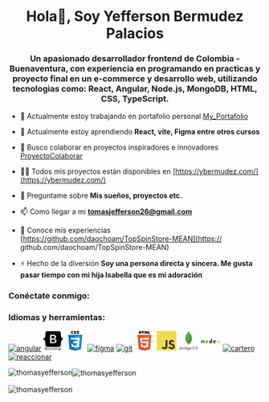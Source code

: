 <h1 align="center">Hola👋, Soy Yefferson Bermudez Palacios</h1>
<h3 align="center">Un apasionado desarrollador frontend de Colombia - Buenaventura, con experiencia en programando en practicas y proyecto final en un e-commerce y desarrollo web, utilizando tecnologias como: React, Angular, Node.js, MongoDB, HTML, CSS, TypeScript.</h3>

- 🔭 Actualmente estoy trabajando en portafolio personal [My_Portafolio](https://github.com/ThomasYefferson/My_Portafolio)

- 🌱 Actualmente estoy aprendiendo **React, vite, Figma entre otros cursos**

- 👯 Busco colaborar en proyectos inspiradores e innovadores [ProyectoColaborar](https://github.com/ThomasYefferson/ProyectoColaborar)

- 👨‍💻 Todos mis proyectos están disponibles en [https://ybermudez.com/](https://ybermudez.com/)

- 💬 Preguntame sobre **Mis sueños, proyectos etc.**

- 📫 Como llegar a mi **tomasjefferson26@gmail.com**

- 📄 Conoce mis experiencias [https://github.com/daochoam/TopSpinStore-MEAN](https:// github.com/daochoam/TopSpinStore-MEAN)

- ⚡ Hecho de la diversión **Soy una persona directa y sincera. Me gusta pasar tiempo con mi hija Isabella que es mi adoración**

<h3 align="left">Conéctate conmigo:</h3>
<p align="left"> </p>
<h3 align="left">Idiomas y herramientas:</h3>
<p align="left">
<a href="https://angular.io" target="_blank" rel="noreferrer"><img src="https://angular.io/assets/images/logos/angular/angular.svg" alt="angular" width="40" height="40"/></a>
<a href="https://getbootstrap.com" target="_blank" rel="noreferrer "><img src="https://raw.githubusercontent.com/devicons/devicon/master/icons/bootstrap/bootstrap-plain-wordmark.svg" alt="bootstrap" width="40" height="40" /></a> 
<a href="https://www.w3schools.com/css/" target="_blank" rel="noreferrer"><img src="https://raw.githubusercontent.com/devicons/devicon/master/icons/css3/css3-original-wordmark.svg" alt="css3" width="40" height="40"/></a> 
<a href="https: //www.figma.com/" target="_blank" rel="noreferrer"><img src="https://www.vectorlogo.zone/logos/figma/figma-icon.svg" alt="figma" width="40" height="40"/></a>
<a href="https://git-scm.com/" target="_blank" rel="noreferrer"><img src=src="/logos/git-scm/git-scm-icon.svg" alt="git" width="40" height="40"/></a>
<a href="https: //www.w3.org/html/" target="_blank" rel="noreferrer"><img src="https://raw.githubusercontent.com/devicons/devicon/master/icons/html5/html5-original-wordmark.svg" alt="html5" width="40 " height="40"/></a>
<a href="https://developer.mozilla.org/en-US/docs/Web/JavaScript" target="_blank" rel="noreferrer"> <img src="https://raw.githubusercontent.com/devicons/devicon/master/icons/javascript/javascript-original.svg" alt="javascript" width="40" height="40"/></a> 
<a href="https://www.mongodb.com/" target="_blank" rel="noreferrer"><img src="https://raw.githubusercontent.com/devicons/devicon/master/icons/mongodb/mongodb-original-wordmark.svg" alt="mongodb" width="40" height="40"/></a>
<a href="https:// nodejs.org" target="_blank" rel="noreferrer"><img src="https://raw.githubusercontent.com/devicons/devicon/master/icons/nodejs/nodejs-original-wordmark.svg" alt= "nodejs" width="40" height="40"/></a> 
<a href="https://uxwing.com/postman-icon" target="_blank" rel="noreferrer"><img src="https://img.uxwing.com/wp-content/themes/uxwing/download/brands-social-media/postman-icon.svg" alt="cartero" width="40" height="40"/> </a>
<a href="https://commons.wikimedia.org/wiki/File:React-icon.svg" target="_blank" rel="noreferrer"><img src="https://upload.wikimedia.org/wikipedia/commons/a/a7/React-icon.svg" alt="reaccionar" ancho="40" altura="40"/></a>
</p>
<p><img align="left" src="https://github-readme-stats.vercel.app/api/top-langs?username=thomasyefferson&show_icons=true&locale=en&layout=compact" alt="thomasyefferson" /></p>

<p> <img align="center" src="https://github-readme-stats.vercel.app/api?username=thomasyefferson&show_icons=true&locale=en" alt="thomasyefferson" /></p>

<p><img align="center" src="https://github-readme-streak-stats.herokuapp.com/?user=thomasyefferson&" alt="thomasyefferson" /></p>